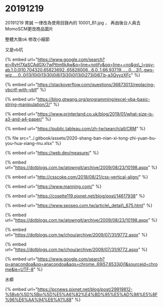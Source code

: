 # 20191219

20191219 育誠 一律改為使用目錄內的 10001\_B1.jpg ， 再由後台人員去MomoSCM更改商品圖片

整體大致ok 修改小細節

又是vb坑  

{% embed url="https://www.google.com/search?ei=RyH7XaSCAdGXr7wPttm6kAw&q=line+notify&oq=line++no&gs\_l=psy-ab.1.0.0l10.704320.65823692..65828006...6.0..1.66.937.19......0....2j1..gws-wiz.....0..0i13i10j0i13i30j0i8i13i30j0i13j0i273j0i67.b-a3QyyzXFc" %}



{% embed url="https://stackoverflow.com/questions/36873013/replacing-vbcrlf-with-vblf" %}

{% embed url="https://blog.gtwang.org/programming/excel-vba-basic-string-manipulation/2/" %}

{% embed url="https://www.printerland.co.uk/blog/2019/01/what-size-is-a3-and-a4-paper/" %}



{% embed url="https://public.tableau.com/zh-tw/search/all/CRM" %}

{% file src="../.gitbook/assets/2020-shang-ban-nian-xi-tong-zhi-yuan-bu-you-hua-xiang-mu.xlsx" %}

{% embed url="https://web.dev/measure/" %}

{% embed url="https://dotblogs.com.tw/atowngit/archive/2009/08/23/10198.aspx" %}



{% embed url="http://csscoke.com/2018/08/21/css-vertical-align/" %}



{% embed url="https://www.manning.com/" %}



{% embed url="https://cosette119.pixnet.net/blog/post/14617938" %}



{% embed url="https://www.seoseo.com.tw/article\_detail\_675.html" %}



{% embed url="https://dotblogs.com.tw/atowngit/archive/2009/08/23/10198.aspx" %}

{% embed url="https://dotblogs.com.tw/chou/archive/2009/07/31/9772.aspx" %}



{% embed url="https://dotblogs.com.tw/chou/archive/2009/07/31/9772.aspx" %}



{% embed url="https://www.google.com/search?q=anacondoa&oq=anacondoa&aqs=chrome..69i57.6533j0j1&sourceid=chrome&ie=UTF-8" %}

水蟒

{% embed url="https://pcnews.pixnet.net/blog/post/29919812-%5Bvb%5D%5Bio%5D%E5%A6%82%E4%BD%95%E5%AD%98%E5%8F%96%E6%AA%94%E6%A1%88" %}





